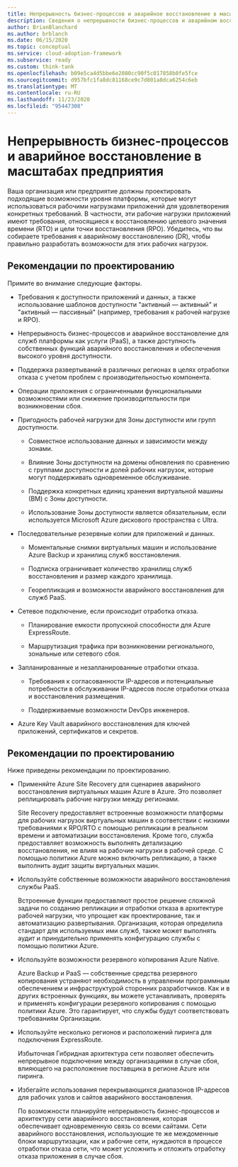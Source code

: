 ```yaml
---
title: Непрерывность бизнес-процессов и аварийное восстановление в масштабах предприятия
description: Сведения о непрерывности бизнес-процессов и аварийном восстановлении в рамках инфраструктуры внедрения Microsoft Cloud для Azure.
author: BrianBlanchard
ms.author: brblanch
ms.date: 06/15/2020
ms.topic: conceptual
ms.service: cloud-adoption-framework
ms.subservice: ready
ms.custom: think-tank
ms.openlocfilehash: b09e5ca4d5bbe6e2080cc90f5c017858b0fe5fce
ms.sourcegitcommit: d957bfc1fa8dc81168ce9c7d801a8dca6254c6eb
ms.translationtype: MT
ms.contentlocale: ru-RU
ms.lasthandoff: 11/23/2020
ms.locfileid: "95447308"
---
```

# <a name="enterprise-scale-business-continuity-and-disaster-recovery"></a>Непрерывность бизнес-процессов и аварийное восстановление в масштабах предприятия

Ваша организация или предприятие должны проектировать подходящие возможности уровня платформы, которые могут использоваться рабочими нагрузками приложений для удовлетворения конкретных требований. В частности, эти рабочие нагрузки приложений имеют требования, относящиеся к восстановлению целевого значения времени (RTO) и цели точки восстановления (RPO). Убедитесь, что вы собираете требования к аварийному восстановлению (DR), чтобы правильно разработать возможности для этих рабочих нагрузок.

## <a name="design-considerations"></a>Рекомендации по проектированию

Примите во внимание следующие факторы.

- Требования к доступности приложений и данных, а также использование шаблонов доступности "активный — активный" и "активный — пассивный" (например, требования к рабочей нагрузке и RPO).

- Непрерывность бизнес-процессов и аварийное восстановление для служб платформы как услуги (PaaS), а также доступность собственных функций аварийного восстановления и обеспечения высокого уровня доступности.

- Поддержка развертываний в различных регионах в целях отработки отказа с учетом проблем с производительностью компонента.

- Операции приложения с ограниченными функциональными возможностями или снижение производительности при возникновении сбоя.

- Пригодность рабочей нагрузки для Зоны доступности или групп доступности.

  - Совместное использование данных и зависимости между зонами.

  - Влияние Зоны доступности на домены обновления по сравнению с группами доступности и долей рабочих нагрузок, которые могут поддерживать одновременное обслуживание.

  - Поддержка конкретных единиц хранения виртуальной машины (ВМ) с Зоны доступности.

  - Использование Зоны доступности является обязательным, если используется Microsoft Azure дискового пространства с Ultra.

- Последовательные резервные копии для приложений и данных.

  - Моментальные снимки виртуальных машин и использование Azure Backup и хранилищ служб восстановления.

  - Подписка ограничивает количество хранилищ служб восстановления и размер каждого хранилища.

  - Георепликация и возможности аварийного восстановления для служб PaaS.

- Сетевое подключение, если происходит отработка отказа.

  - Планирование емкости пропускной способности для Azure ExpressRoute.

  - Маршрутизация трафика при возникновении регионального, зональные или сетевого сбоя.

- Запланированные и незапланированные отработки отказа.

  - Требования к согласованности IP-адресов и потенциальные потребности в обслуживании IP-адресов после отработки отказа и восстановления размещения.

  - Поддерживаемые возможности DevOps инженеров.

- Azure Key Vault аварийного восстановления для ключей приложений, сертификатов и секретов.

## <a name="design-recommendations"></a>Рекомендации по проектированию

Ниже приведены рекомендации по проектированию.

- Применяйте Azure Site Recovery для сценариев аварийного восстановления виртуальных машин Azure в Azure. Это позволяет реплицировать рабочие нагрузки между регионами.

  Site Recovery предоставляет встроенные возможности платформы для рабочих нагрузок виртуальных машин в соответствии с низкими требованиями к RPO/RTO с помощью репликации в реальном времени и автоматизации восстановления. Кроме того, служба предоставляет возможность выполнять детализацию восстановления, не влияя на рабочие нагрузки в рабочей среде. С помощью политики Azure можно включить репликацию, а также выполнить аудит защиты виртуальных машин.

- Используйте собственные возможности аварийного восстановления службы PaaS.

  Встроенные функции предоставляют простое решение сложной задачи по созданию репликации и отработки отказа в архитектуре рабочей нагрузки, что упрощает как проектирование, так и автоматизацию развертывания. Организация, которая определила стандарт для используемых ими служб, также может выполнять аудит и принудительно применять конфигурацию службы с помощью политики Azure.

- Используйте возможности резервного копирования Azure Native.

  Azure Backup и PaaS — собственные средства резервного копирования устраняют необходимость в управлении программным обеспечением и инфраструктурой сторонних разработчиков. Как и в других встроенных функциях, вы можете устанавливать, проверять и применять конфигурации резервного копирования с помощью политики Azure. Это гарантирует, что службы будут соответствовать требованиям Организации.

- Используйте несколько регионов и расположений пиринга для подключения ExpressRoute.

  Избыточная Гибридная архитектура сети позволяет обеспечить непрерывное подключение между организациями в случае сбоя, влияющего на расположение поставщика в регионе Azure или пиринга.

- Избегайте использования перекрывающихся диапазонов IP-адресов для рабочих узлов и сайтов аварийного восстановления.

  По возможности планируйте непрерывность бизнес-процессов и архитектуру сети аварийного восстановления, которая обеспечивает одновременную связь со всеми сайтами. Сети аварийного восстановления, использующие те же междоменные блоки маршрутизации, как и рабочие сети, нуждаются в процессе отработки отказа сети, что может усложнить и отложить отработку отказа приложения в случае сбоя.
